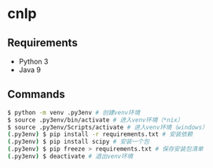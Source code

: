 # cnlp

## Requirements

* Python 3
* Java 9

## Commands

```bash
$ python -m venv .py3env # 创建venv环境
$ source .py3env/bin/activate # 进入venv环境（*nix）
$ source .py3env/Scripts/activate # 进入venv环境（windows）
(.py3env) $ pip install -r requirements.txt # 安装依赖
(.py3env) $ pip install scipy # 安装一个包
(.py3env) $ pip freeze > requirements.txt # 保存安装包清单
(.py3env) $ deactivate # 退出venv环境
```

